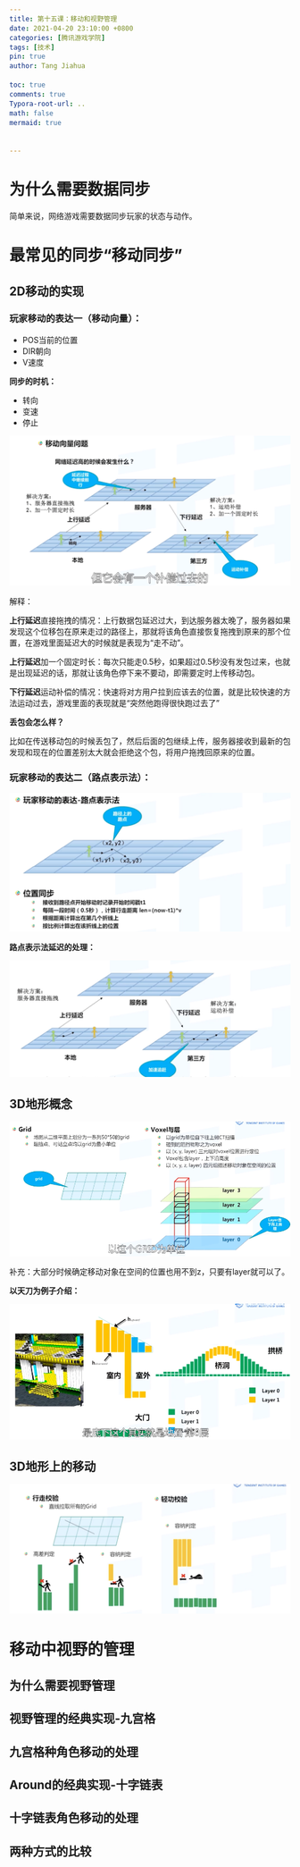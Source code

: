 ```yaml
---
title: 第十五课：移动和视野管理
date: 2021-04-20 23:10:00 +0800
categories: [腾讯游戏学院]
tags: [技术]
pin: true
author: Tang Jiahua

toc: true
comments: true
Typora-root-url: ..
math: false
mermaid: true 


---
```


# 为什么需要数据同步

简单来说，网络游戏需要数据同步玩家的状态与动作。

# 最常见的同步“移动同步”

## 2D移动的实现

### **玩家移动的表达一（移动向量）：**

- POS当前的位置
- DIR朝向
- V速度

**同步的时机：**

- 转向
- 变速
- 停止

![Screen Shot 2021-04-20 at 23.14.03](/assets/blog_res/2021-04-20-yi-dong-he-shi-ye-guan-li.assets/Screen%20Shot%202021-04-20%20at%2023.14.03.png)

解释：

**上行延迟**直接拖拽的情况：上行数据包延迟过大，到达服务器太晚了，服务器如果发现这个位移包在原来走过的路径上，那就将该角色直接恢复拖拽到原来的那个位置，在游戏里面延迟大的时候就是表现为“走不动”。

**上行延迟**加一个固定时长：每次只能走0.5秒，如果超过0.5秒没有发包过来，也就是出现延迟的话，那就让该角色停下来不要动，即需要定时上传移动包。

**下行延迟**运动补偿的情况：快速将对方用户拉到应该去的位置，就是比较快速的方法运动过去，游戏里面的表现就是“突然他跑得很快跑过去了”

**丢包会怎么样？**

比如在传送移动包的时候丢包了，然后后面的包继续上传，服务器接收到最新的包发现和现在的位置差别太大就会拒绝这个包，将用户拖拽回原来的位置。

### 玩家移动的表达二（路点表示法）：

![Screen Shot 2021-04-20 at 23.22.55](/assets/blog_res/2021-04-20-yi-dong-he-shi-ye-guan-li.assets/Screen%20Shot%202021-04-20%20at%2023.22.55.png)

**路点表示法延迟的处理：**

![Screen Shot 2021-04-20 at 23.46.42](/assets/blog_res/2021-04-20-yi-dong-he-shi-ye-guan-li.assets/Screen%20Shot%202021-04-20%20at%2023.46.42.png)

## 3D地形概念

![Screen Shot 2021-04-20 at 23.52.30](/assets/blog_res/2021-04-20-yi-dong-he-shi-ye-guan-li.assets/Screen%20Shot%202021-04-20%20at%2023.52.30.png)

补充：大部分时候确定移动对象在空间的位置也用不到z，只要有layer就可以了。

**以天刀为例子介绍：**

![Screen Shot 2021-04-20 at 23.56.40](/assets/blog_res/2021-04-20-yi-dong-he-shi-ye-guan-li.assets/Screen%20Shot%202021-04-20%20at%2023.56.40.png)

## 3D地形上的移动

![Screen Shot 2021-04-20 at 23.58.16](/assets/blog_res/2021-04-20-yi-dong-he-shi-ye-guan-li.assets/Screen%20Shot%202021-04-20%20at%2023.58.16.png)

# 移动中视野的管理

## 为什么需要视野管理

## 视野管理的经典实现-九宫格

## 九宫格种角色移动的处理

## Around的经典实现-十字链表

## 十字链表角色移动的处理

## 两种方式的比较

